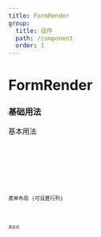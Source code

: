 ```yaml
---
title: FormRender
group:
  title: 组件
  path: /component
  order: 1
---
```


# FormRender


### 基础用法

基本用法
<code src="./demos/demo1.tsx"/>

<!-- <code src="./demos/demo2.tsx"/> -->

<!-- <code src="./demos/before.tsx"/> -->
<code src="./demos/demo3.tsx"/>


表单布局 (可设置行列)
<code src="./demos/demo4.tsx"/>

<code src="./demos/demo5.tsx"/>


表达式

<code src="./demos/demo6.tsx"/>

